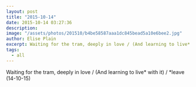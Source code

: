 ```yaml
---
layout: post
title: "2015-10-14"
date: 2015-10-14 03:27:36
description: 
image: "/assets/photos/201510/b4be58587aaa1dc845bead5a10e6bee2.jpg"
author: Elise Plain
excerpt: Waiting for the tram, deeply in love / (And learning to live* with it) / *leave (14-10-15)
tags: 
  - all
---
```


Waiting for the tram, deeply in love / (And learning to live* with it) / *leave (14-10-15)
<p></p>
